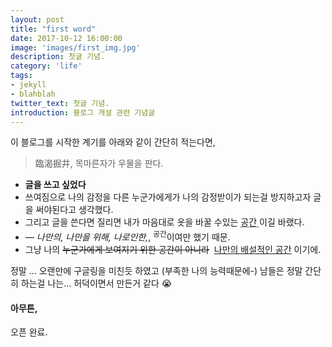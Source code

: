 ```yaml
---
layout: post
title: "first word"
date: 2017-10-12 16:00:00
image: 'images/first_img.jpg'
description: 첫글 기념.
category: 'life'
tags:
- jekyll
- blahblah
twitter_text: 첫글 기념.
introduction: 블로그 개설 관련 기념글
---
```


이 블로그를 시작한 계기를 아래와 같이 간단히 적는다면,

> 臨渴掘井, 목마른자가 우물을 판다.

- **글을 쓰고 싶었다**
- 쓰여짐으로 나의 감정을 다른 누군가에게가 나의 감정받이가 되는걸 방지하고자 글을 써야된다고 생각했다.
- 그리고 글을 쓴다면 질리면 내가 마음대로 옷을 바꿀 수있는 <abbr title="HyperText Markup Langage">공간 </abbr> 이길 바랬다.
- <cite>&mdash; 나만의, 나만을 위해, 나로인한,</cite>, <sup>공간</sup>이여만 했기 때문.
- 그냥 나의 <del>누군가에게 보여지기 위한 공간이 아니라</del>  <ins>나만의 배설적인 공간</ins> 이기에.

정말 ... 오랜만에 구글링을 미친듯 하였고 (부족한 나의 능력때문에-)
남들은 정말 간단히 하는걸 나는... 허덕이면서 만든거 같다 😭

#### 아무튼,
오픈 완료.
